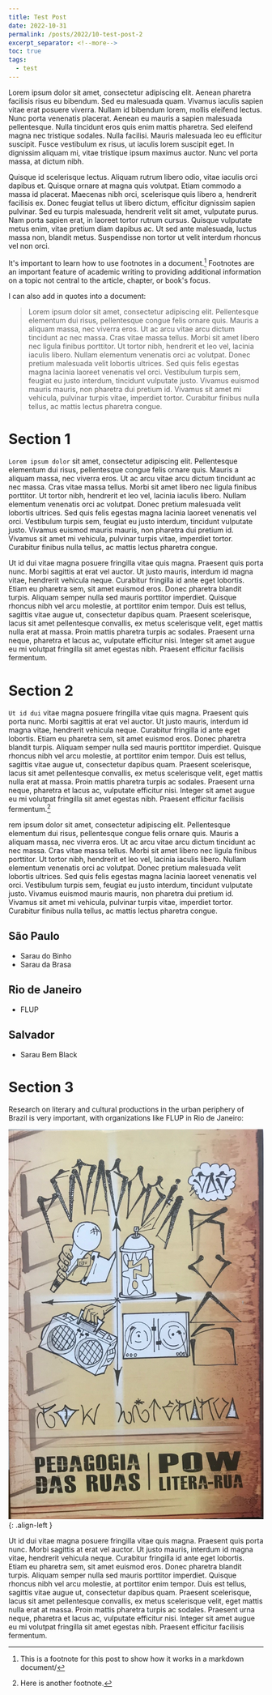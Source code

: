 ```yaml
---
title: Test Post
date: 2022-10-31
permalink: /posts/2022/10-test-post-2
excerpt_separator: <!--more-->
toc: true
tags:
  - test
---
```


Lorem ipsum dolor sit amet, consectetur adipiscing elit. Aenean pharetra facilisis risus eu bibendum. Sed eu malesuada quam. Vivamus iaculis sapien vitae erat posuere viverra. Nullam id bibendum lorem, mollis eleifend lectus. Nunc porta venenatis placerat. Aenean eu mauris a sapien malesuada pellentesque. Nulla tincidunt eros quis enim mattis pharetra. Sed eleifend magna nec tristique sodales. Nulla facilisi. Mauris malesuada leo eu efficitur suscipit. Fusce vestibulum ex risus, ut iaculis lorem suscipit eget. In dignissim aliquam mi, vitae tristique ipsum maximus auctor. Nunc vel porta massa, at dictum nibh.

Quisque id scelerisque lectus. Aliquam rutrum libero odio, vitae iaculis orci dapibus et. Quisque ornare at magna quis volutpat. Etiam commodo a massa id placerat. Maecenas nibh orci, scelerisque quis libero a, hendrerit facilisis ex. Donec feugiat tellus ut libero dictum, efficitur dignissim sapien pulvinar. Sed eu turpis malesuada, hendrerit velit sit amet, vulputate purus. Nam porta sapien erat, in laoreet tortor rutrum cursus. Quisque vulputate metus enim, vitae pretium diam dapibus ac. Ut sed ante malesuada, luctus massa non, blandit metus. Suspendisse non tortor ut velit interdum rhoncus vel non orci.

<!--more-->

It's important to learn how to use footnotes in a document.[^footnote1] Footnotes are an important feature of academic writing to providing additional information on a topic not central to the article, chapter, or book's focus. 

[^footnote1]: This is a footnote for this post to show how it works in a markdown document/

I can also add in quotes into a document:

> Lorem ipsum dolor sit amet, consectetur adipiscing elit. Pellentesque elementum dui risus, pellentesque congue felis ornare quis. Mauris a aliquam massa, nec viverra eros. Ut ac arcu vitae arcu dictum tincidunt ac nec massa. Cras vitae massa tellus. Morbi sit amet libero nec ligula finibus porttitor. Ut tortor nibh, hendrerit et leo vel, lacinia iaculis libero. Nullam elementum venenatis orci ac volutpat. Donec pretium malesuada velit lobortis ultrices. Sed quis felis egestas magna lacinia laoreet venenatis vel orci. Vestibulum turpis sem, feugiat eu justo interdum, tincidunt vulputate justo. Vivamus euismod mauris mauris, non pharetra dui pretium id. Vivamus sit amet mi vehicula, pulvinar turpis vitae, imperdiet tortor. Curabitur finibus nulla tellus, ac mattis lectus pharetra congue.

# Section 1

`Lorem ipsum dolor` sit amet, consectetur adipiscing elit. Pellentesque elementum dui risus, pellentesque congue felis ornare quis. Mauris a aliquam massa, nec viverra eros. Ut ac arcu vitae arcu dictum tincidunt ac nec massa. Cras vitae massa tellus. Morbi sit amet libero nec ligula finibus porttitor. Ut tortor nibh, hendrerit et leo vel, lacinia iaculis libero. Nullam elementum venenatis orci ac volutpat. Donec pretium malesuada velit lobortis ultrices. Sed quis felis egestas magna lacinia laoreet venenatis vel orci. Vestibulum turpis sem, feugiat eu justo interdum, tincidunt vulputate justo. Vivamus euismod mauris mauris, non pharetra dui pretium id. Vivamus sit amet mi vehicula, pulvinar turpis vitae, imperdiet tortor. Curabitur finibus nulla tellus, ac mattis lectus pharetra congue.

Ut id dui vitae magna posuere fringilla vitae quis magna. Praesent quis porta nunc. Morbi sagittis at erat vel auctor. Ut justo mauris, interdum id magna vitae, hendrerit vehicula neque. Curabitur fringilla id ante eget lobortis. Etiam eu pharetra sem, sit amet euismod eros. Donec pharetra blandit turpis. Aliquam semper nulla sed mauris porttitor imperdiet. Quisque rhoncus nibh vel arcu molestie, at porttitor enim tempor. Duis est tellus, sagittis vitae augue ut, consectetur dapibus quam. Praesent scelerisque, lacus sit amet pellentesque convallis, ex metus scelerisque velit, eget mattis nulla erat at massa. Proin mattis pharetra turpis ac sodales. Praesent urna neque, pharetra et lacus ac, vulputate efficitur nisi. Integer sit amet augue eu mi volutpat fringilla sit amet egestas nibh. Praesent efficitur facilisis fermentum.

# Section 2

`Ut id dui` vitae magna posuere fringilla vitae quis magna. Praesent quis porta nunc. Morbi sagittis at erat vel auctor. Ut justo mauris, interdum id magna vitae, hendrerit vehicula neque. Curabitur fringilla id ante eget lobortis. Etiam eu pharetra sem, sit amet euismod eros. Donec pharetra blandit turpis. Aliquam semper nulla sed mauris porttitor imperdiet. Quisque rhoncus nibh vel arcu molestie, at porttitor enim tempor. Duis est tellus, sagittis vitae augue ut, consectetur dapibus quam. Praesent scelerisque, lacus sit amet pellentesque convallis, ex metus scelerisque velit, eget mattis nulla erat at massa. Proin mattis pharetra turpis ac sodales. Praesent urna neque, pharetra et lacus ac, vulputate efficitur nisi. Integer sit amet augue eu mi volutpat fringilla sit amet egestas nibh. Praesent efficitur facilisis fermentum.[^footnote2]

[^footnote2]: Here is another footnote.

rem ipsum dolor sit amet, consectetur adipiscing elit. Pellentesque elementum dui risus, pellentesque congue felis ornare quis. Mauris a aliquam massa, nec viverra eros. Ut ac arcu vitae arcu dictum tincidunt ac nec massa. Cras vitae massa tellus. Morbi sit amet libero nec ligula finibus porttitor. Ut tortor nibh, hendrerit et leo vel, lacinia iaculis libero. Nullam elementum venenatis orci ac volutpat. Donec pretium malesuada velit lobortis ultrices. Sed quis felis egestas magna lacinia laoreet venenatis vel orci. Vestibulum turpis sem, feugiat eu justo interdum, tincidunt vulputate justo. Vivamus euismod mauris mauris, non pharetra dui pretium id. Vivamus sit amet mi vehicula, pulvinar turpis vitae, imperdiet tortor. Curabitur finibus nulla tellus, ac mattis lectus pharetra congue.

## São Paulo

- Sarau do Binho
- Sarau da Brasa 

## Rio de Janeiro

- FLUP

## Salvador

- Sarau Bem Black

# Section 3

Research on literary and cultural productions in the urban periphery of Brazil is very important, with organizations like FLUP in Rio de Janeiro:

![](/images/posts/PedagogiaDasRuas.jpg){: .align-left }

Ut id dui vitae magna posuere fringilla vitae quis magna. Praesent quis porta nunc. Morbi sagittis at erat vel auctor. Ut justo mauris, interdum id magna vitae, hendrerit vehicula neque. Curabitur fringilla id ante eget lobortis. Etiam eu pharetra sem, sit amet euismod eros. Donec pharetra blandit turpis. Aliquam semper nulla sed mauris porttitor imperdiet. Quisque rhoncus nibh vel arcu molestie, at porttitor enim tempor. Duis est tellus, sagittis vitae augue ut, consectetur dapibus quam. Praesent scelerisque, lacus sit amet pellentesque convallis, ex metus scelerisque velit, eget mattis nulla erat at massa. Proin mattis pharetra turpis ac sodales. Praesent urna neque, pharetra et lacus ac, vulputate efficitur nisi. Integer sit amet augue eu mi volutpat fringilla sit amet egestas nibh. Praesent efficitur facilisis fermentum.

